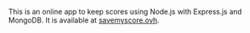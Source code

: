 This is an online app to keep scores using Node.js with Express.js and MongoDB. It is available at <a href='http://savemyscore.ovh' target='blank'>savemyscore.ovh</a>.

